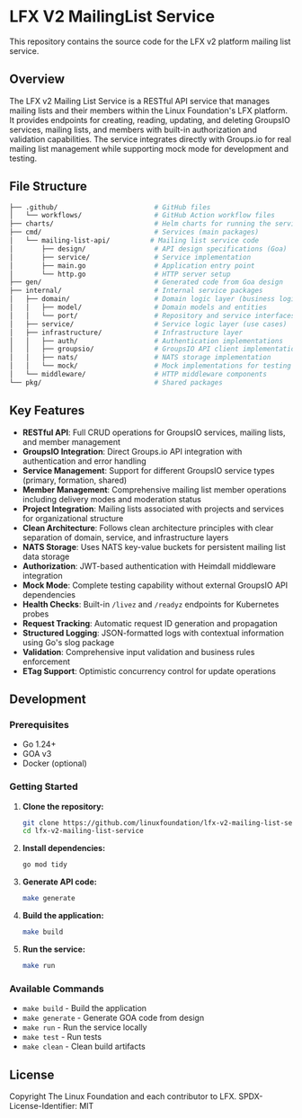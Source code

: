 # LFX V2 MailingList Service

This repository contains the source code for the LFX v2 platform mailing list service.

## Overview

The LFX v2 Mailing List Service is a RESTful API service that manages mailing lists and their members within the Linux Foundation's LFX platform. It provides endpoints for creating, reading, updating, and deleting GroupsIO services, mailing lists, and members with built-in authorization and validation capabilities. The service integrates directly with Groups.io for real mailing list management while supporting mock mode for development and testing. 

## File Structure

```bash
├── .github/                        # GitHub files
│   └── workflows/                  # GitHub Action workflow files
├── charts/                         # Helm charts for running the service in kubernetes
├── cmd/                            # Services (main packages)
│   └── mailing-list-api/          # Mailing list service code
│       ├── design/                 # API design specifications (Goa)
│       ├── service/                # Service implementation
│       ├── main.go                 # Application entry point
│       └── http.go                 # HTTP server setup
├── gen/                            # Generated code from Goa design
├── internal/                       # Internal service packages
│   ├── domain/                     # Domain logic layer (business logic)
│   │   ├── model/                  # Domain models and entities
│   │   └── port/                   # Repository and service interfaces
│   ├── service/                    # Service logic layer (use cases)
│   ├── infrastructure/             # Infrastructure layer
│   │   ├── auth/                   # Authentication implementations
│   │   ├── groupsio/               # GroupsIO API client implementation
│   │   ├── nats/                   # NATS storage implementation
│   │   └── mock/                   # Mock implementations for testing
│   └── middleware/                 # HTTP middleware components
└── pkg/                            # Shared packages
```

## Key Features

- **RESTful API**: Full CRUD operations for GroupsIO services, mailing lists, and member management
- **GroupsIO Integration**: Direct Groups.io API integration with authentication and error handling
- **Service Management**: Support for different GroupsIO service types (primary, formation, shared)
- **Member Management**: Comprehensive mailing list member operations including delivery modes and moderation status
- **Project Integration**: Mailing lists associated with projects and services for organizational structure
- **Clean Architecture**: Follows clean architecture principles with clear separation of domain, service, and infrastructure layers
- **NATS Storage**: Uses NATS key-value buckets for persistent mailing list data storage
- **Authorization**: JWT-based authentication with Heimdall middleware integration
- **Mock Mode**: Complete testing capability without external GroupsIO API dependencies
- **Health Checks**: Built-in `/livez` and `/readyz` endpoints for Kubernetes probes
- **Request Tracking**: Automatic request ID generation and propagation
- **Structured Logging**: JSON-formatted logs with contextual information using Go's slog package
- **Validation**: Comprehensive input validation and business rules enforcement
- **ETag Support**: Optimistic concurrency control for update operations

## Development

### Prerequisites
- Go 1.24+
- GOA v3
- Docker (optional)

### Getting Started

1. **Clone the repository:**
   ```bash
   git clone https://github.com/linuxfoundation/lfx-v2-mailing-list-service.git
   cd lfx-v2-mailing-list-service
   ```

2. **Install dependencies:**
   ```bash
   go mod tidy
   ```

3. **Generate API code:**
   ```bash
   make generate
   ```

4. **Build the application:**
   ```bash
   make build
   ```

5. **Run the service:**
   ```bash
   make run
   ```

### Available Commands

- `make build` - Build the application
- `make generate` - Generate GOA code from design
- `make run` - Run the service locally
- `make test` - Run tests
- `make clean` - Clean build artifacts

## License

Copyright The Linux Foundation and each contributor to LFX.
SPDX-License-Identifier: MIT
